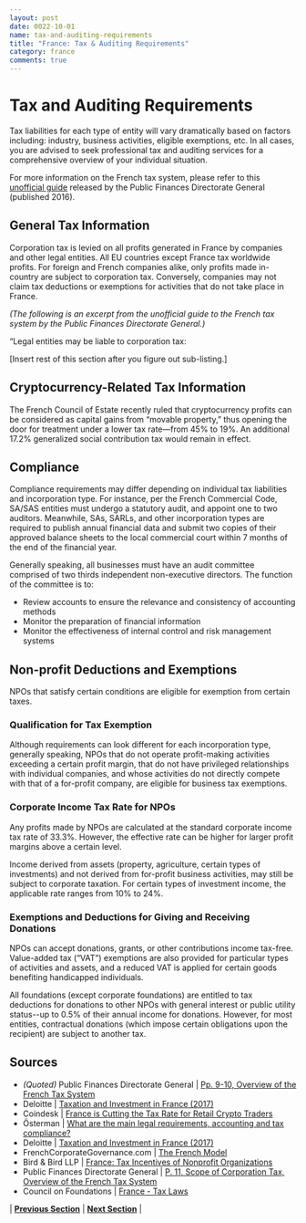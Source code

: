 ```yaml
---
layout: post
date: 0022-10-01
name: tax-and-auditing-requirements
title: "France: Tax & Auditing Requirements"
category: france
comments: true
---
```


# Tax and Auditing Requirements

Tax liabilities for each type of entity will vary dramatically based on factors including: industry, business activities, eligible exemptions, etc. In all cases, you are advised to seek professional tax and auditing services for a comprehensive overview of your individual situation.

For more information on the French tax system, please refer to this [unofficial guide](https://www.impots.gouv.fr/portail/files/media/1_metier/5_international/french_tax_system.pdf) released by the Public Finances Directorate General (published 2016). 

## General Tax Information

Corporation tax is levied on all profits generated in France by companies and other legal entities. All EU countries except France tax worldwide profits. For foreign and French companies alike, only profits made in-country are subject to corporation tax. Conversely, companies may not claim tax deductions or exemptions for activities that do not take place in France. 

*(The following is an excerpt from the unofficial guide to the French tax system by the Public Finances Directorate General.)* 

“Legal entities may be liable to corporation tax:

[Insert rest of this section after you figure out sub-listing.]

## Cryptocurrency-Related Tax Information
The French Council of Estate recently ruled that cryptocurrency profits can be considered as capital gains from “movable property,” thus opening the door for treatment under a lower tax rate&mdash;from 45% to 19%. An additional 17.2% generalized social contribution tax would remain in effect.

## Compliance
Compliance requirements may differ depending on individual tax liabilities and incorporation type. For instance, per the French Commercial Code, SA/SAS entities must undergo a statutory audit, and appoint one to two auditors. Meanwhile, SAs, SARLs, and other incorporation types are required to publish annual financial data and submit two copies of their approved balance sheets to the local commercial court within 7 months of the end of the financial year. 

Generally speaking, all businesses must have an audit committee comprised of two thirds independent non-executive directors. The function of the committee is to:
- Review accounts to ensure the relevance and consistency of accounting methods
- Monitor the preparation of financial information
- Monitor the effectiveness of internal control and risk management systems

## Non-profit Deductions and Exemptions
NPOs that satisfy certain conditions are eligible for exemption from certain taxes. 

### Qualification for Tax Exemption
Although requirements can look different for each incorporation type, generally speaking, NPOs that do not operate profit-making activities exceeding a certain profit margin, that do not have privileged relationships with individual companies, and whose activities do not directly compete with that of a for-profit company, are eligible for business tax exemptions. 

### Corporate Income Tax Rate for NPOs
Any profits made by NPOs are calculated at the standard corporate income tax rate of 33.3%. However, the effective rate can be higher for larger profit margins above a certain level. 

Income derived from assets (property, agriculture, certain types of investments) and not derived from for-profit business activities, may still be subject to corporate taxation. For certain types of investment income, the applicable rate ranges from 10% to 24%.

### Exemptions and Deductions for Giving and Receiving Donations
NPOs can accept donations, grants, or other contributions income tax-free. Value-added tax (“VAT”) exemptions are also provided for particular types of activities and assets, and a reduced VAT is applied for certain goods benefiting handicapped individuals. 

All foundations (except corporate foundations) are entitled to tax deductions for donations to other NPOs with general interest or public utility status--up to 0.5% of their annual income for donations. However, for most entities, contractual donations (which impose certain obligations upon the recipient) are subject to another tax.

Sources 
---
- *(Quoted)* Public Finances Directorate General | [Pp. 9-10, Overview of the French Tax System](https://www.impots.gouv.fr/portail/files/media/1_metier/5_international/french_tax_system.pdf)
- Deloitte | [Taxation and Investment in France (2017)](https://www2.deloitte.com/content/dam/Deloitte/global/Documents/Tax/dttl-tax-franceguide-2017.pdf)
- Coindesk | [France is Cutting the Tax Rate for Retail Crypto Traders](https://www.coindesk.com/france-cutting-taxes-retail-crypto-traders/)
- Österman | [What are the main legal requirements, accounting and tax compliance?](http://www.osterman-expertise.fr/conseils_en_3eme_sous_section.html) 
- Deloitte | [Taxation and Investment in France (2017)](https://www2.deloitte.com/content/dam/Deloitte/global/Documents/Tax/dttl-tax-franceguide-2017.pdf)
- FrenchCorporateGovernance.com | [The French Model](https://frenchcorporategovernance.wordpress.com/the-french-model/) 
- Bird & Bird LLP | [France: Tax Incentives of Nonprofit Organizations](https://www.twobirds.com/en/news/articles/2014/global/tax/oct-14/france-tax-incentives-of-non-profit-organisations)
- Public Finances Directorate General | [P. 11, Scope of Corporation Tax, Overview of the French Tax System](https://www.impots.gouv.fr/portail/files/media/1_metier/5_international/french_tax_system.pdf)
- Council on Foundations | [France - Tax Laws](https://www.cof.org/content/france#Tax_laws)  

| **[Previous Section]( https://neo-project.github.io/global-blockchain-compliance-hub//france/france-team-member-nationality-requirements.html)** | **[Next Section]( https://neo-project.github.io/global-blockchain-compliance-hub//france/france-governing-by-law.html)** |
